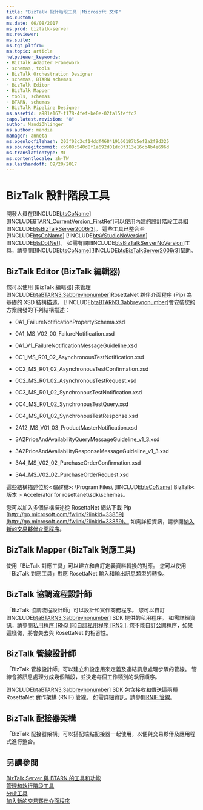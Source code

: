 ```yaml
---
title: "BizTalk 設計階段工具 |Microsoft 文件"
ms.custom: 
ms.date: 06/08/2017
ms.prod: biztalk-server
ms.reviewer: 
ms.suite: 
ms.tgt_pltfrm: 
ms.topic: article
helpviewer_keywords:
- BizTalk Adapter Framework
- schemas, tools
- BizTalk Orchestration Designer
- schemas, BTARN schemas
- BizTalk Editor
- BizTalk Mapper
- tools, schemas
- BTARN, schemas
- BizTalk Pipeline Designer
ms.assetid: a981e167-f178-4fef-be0e-02fa15feffc2
caps.latest.revision: "8"
author: MandiOhlinger
ms.author: mandia
manager: anneta
ms.openlocfilehash: 203f02c3cf14ddf468419160187b5ef2a2f9d325
ms.sourcegitcommit: cb908c540d8f1a692d01dc8f313e16cb4b4e696d
ms.translationtype: MT
ms.contentlocale: zh-TW
ms.lasthandoff: 09/20/2017
---
```

# <a name="biztalk-design-time-tools"></a>BizTalk 設計階段工具
開發人員在[!INCLUDE[btsCoName](../../includes/btsconame-md.md)][!INCLUDE[BTARN_CurrentVersion_FirstRef](../../includes/btarn-currentversion-firstref-md.md)]可以使用內建的設計階段工具組[!INCLUDE[btsBizTalkServer2006r3](../../includes/btsbiztalkserver2006r3-md.md)]。 這些工具已整合至[!INCLUDE[btsCoName](../../includes/btsconame-md.md)] [!INCLUDE[btsVStudioNoVersion](../../includes/btsvstudionoversion-md.md)] [!INCLUDE[btsDotNet](../../includes/btsdotnet-md.md)]。 如需有關[!INCLUDE[btsBizTalkServerNoVersion](../../includes/btsbiztalkservernoversion-md.md)]工具，請參閱[!INCLUDE[btsCoName](../../includes/btsconame-md.md)][!INCLUDE[btsBizTalkServer2006r3](../../includes/btsbiztalkserver2006r3-md.md)]幫助。  
  
## <a name="biztalk-editor"></a>BizTalk Editor (BizTalk 編輯器)  
 您可以使用 [BizTalk 編輯器] 來管理[!INCLUDE[btaBTARN3.3abbrevnonumber](../../includes/btabtarn3-3abbrevnonumber-md.md)]RosettaNet 夥伴介面程序 (Pip) 為基礎的 XSD 結構描述。 [!INCLUDE[btaBTARN3.3abbrevnonumber](../../includes/btabtarn3-3abbrevnonumber-md.md)]會安裝您的方案開發的下列結構描述：  
  
-   0A1_FailureNotificationPropertySchema.xsd  
  
-   0A1_MS_V02_00_FailureNotification.xsd  
  
-   0A1_V1_FailureNotificationMessageGuideline.xsd  
  
-   0C1_MS_R01_02_AsynchronousTestNotification.xsd  
  
-   0C2_MS_R01_02_AsynchronousTestConfirmation.xsd  
  
-   0C2_MS_R01_02_AsynchronousTestRequest.xsd  
  
-   0C3_MS_R01_02_SynchronousTestNotification.xsd  
  
-   0C4_MS_R01_02_SynchronousTestQuery.xsd  
  
-   0C4_MS_R01_02_SynchronousTestResponse.xsd  
  
-   2A12_MS_V01_03_ProductMasterNotification.xsd  
  
-   3A2PriceAndAvailabilityQueryMessageGuideline_v1_3.xsd  
  
-   3A2PriceAndAvailabilityResponseMessageGuideline_v1_3.xsd  
  
-   3A4_MS_V02_02_PurchaseOrderConfirmation.xsd  
  
-   3A4_MS_V02_02_PurchaseOrderRequest.xsd  
  
 這些結構描述位於\<*磁碟機*>: \Program Files\\ [!INCLUDE[btsCoName](../../includes/btsconame-md.md)] BizTalk\<版本 > Accelerator for rosettanet\sdk\schemas。  
  
 您可以加入多個結構描述從 RosettaNet 網站下載 Pip [http://go.microsoft.com/fwlink/?linkid=33859](http://go.microsoft.com/fwlink/?linkid=33859)。 如需詳細資訊，請參閱[納入新的交易夥伴介面程序](../../adapters-and-accelerators/accelerator-rosettanet/incorporating-a-new-partner-interface-process.md)。  
  
## <a name="biztalk-mapper"></a>BizTalk Mapper (BizTalk 對應工具)  
 使用「BizTalk 對應工具」可以建立和自訂定義資料轉換的對應。 您可以使用「BizTalk 對應工具」對應 RosettaNet 輸入和輸出訊息類型的轉換。  
  
## <a name="biztalk-orchestration-designer"></a>BizTalk 協調流程設計師  
 「BizTalk 協調流程設計師」可以設計和實作商務程序。 您可以自訂 [!INCLUDE[btaBTARN3.3abbrevnonumber](../../includes/btabtarn3-3abbrevnonumber-md.md)] SDK 提供的私用程序。 如需詳細資訊，請參閱[私用程序 &#91;RN3 &#93;](../../adapters-and-accelerators/accelerator-rosettanet/private-processes.md)和[自訂私用程序 &#91;RN3 &#93;](../../adapters-and-accelerators/accelerator-rosettanet/customizing-private-processes.md). 您不能自訂公開程序，如果這樣做，將會失去與 RosettaNet 的相容性。  
  
## <a name="biztalk-pipeline-designer"></a>BizTalk 管線設計師  
 「BizTalk 管線設計師」可以建立和設定用來定義及連結訊息處理步驟的管線。 管線會將訊息處理分成幾個階段，並決定每個工作類別的執行順序。  
  
 [!INCLUDE[btaBTARN3.3abbrevnonumber](../../includes/btabtarn3-3abbrevnonumber-md.md)] SDK 包含接收和傳送這兩種 RosettaNet 實作架構 (RNIF) 管線。 如需詳細資訊，請參閱[RNIF 管線](../../adapters-and-accelerators/accelerator-rosettanet/rnif-pipelines.md)。  
  
## <a name="biztalk-adapter-framework"></a>BizTalk 配接器架構  
 「BizTalk 配接器架構」可以搭配端點配接器一起使用，以便與交易夥伴及應用程式進行整合。  
  
## <a name="see-also"></a>另請參閱  
 [BizTalk Server 與 BTARN 的工具和功能](../../adapters-and-accelerators/accelerator-rosettanet/tools-and-features-of-biztalk-server-and-btarn.md)   
 [管理和執行階段工具](../../adapters-and-accelerators/accelerator-rosettanet/administration-and-run-time-tools.md)   
 [分析工具](../../adapters-and-accelerators/accelerator-rosettanet/analysis-tools1.md)   
 [加入新的交易夥伴介面程序](../../adapters-and-accelerators/accelerator-rosettanet/incorporating-a-new-partner-interface-process.md)